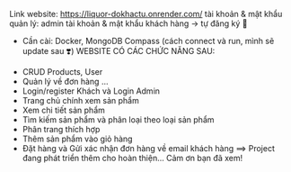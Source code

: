 Link website: https://liquor-dokhactu.onrender.com/
tài khoản & mật khẩu quản lý: admin
tài khoản & mật khẩu khách hàng -> tự đăng ký 🤭

-  Cần cài: Docker, MongoDB Compass (cách connect và run, mình sẽ update sau ❣️)
WEBSITE CÓ CÁC CHỨC NĂNG SAU:
  +  CRUD Products, User
  +  Quản lý về đơn hàng ...
  +  Login/register Khách và Login Admin
  +  Trang chủ chính xem sản phẩm
  +  Xem chi tiết sản phẩm
  +  Tìm kiếm sản phẩm và phân loại theo loại sản phẩm
  +  Phân trang thích hợp
  +  Thêm sản phẩm vào giỏ hàng
  +  Đặt hàng và Gửi xác nhận đơn hàng về email khách hàng
==> Project đang phát triển thêm cho hoàn thiện...
Cảm ơn bạn đã xem!
